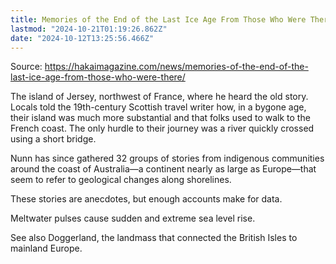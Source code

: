 ```yaml
---
title: Memories of the End of the Last Ice Age From Those Who Were There
lastmod: "2024-10-21T01:19:26.862Z"
date: "2024-10-12T13:25:56.466Z"
---
```


Source: <https://hakaimagazine.com/news/memories-of-the-end-of-the-last-ice-age-from-those-who-were-there/>

The island of Jersey, northwest of France, where he heard the old story. Locals told the 19th-century Scottish travel writer how, in a bygone age, their island was much more substantial and that folks used to walk to the French coast. The only hurdle to their journey was a river quickly crossed using a short bridge.

Nunn has since gathered 32 groups of stories from indigenous communities around the coast of Australia—a continent nearly as large as Europe—that seem to refer to geological changes along shorelines.

These stories are anecdotes, but enough accounts make for data.

Meltwater pulses cause sudden and extreme sea level rise.

See also Doggerland, the landmass that connected the British Isles to mainland Europe.
